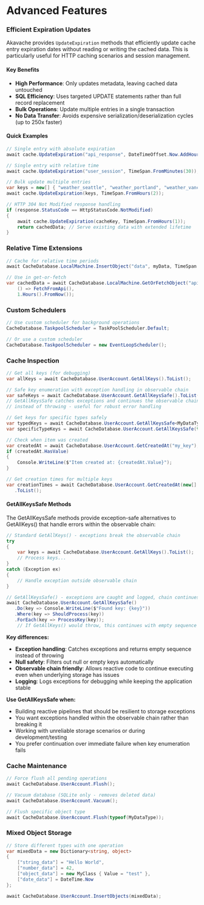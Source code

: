 ﻿# Advanced Features

### Efficient Expiration Updates

Akavache provides `UpdateExpiration` methods that efficiently update cache entry expiration dates without reading or writing the cached data. This is particularly useful for HTTP caching scenarios and session management.

#### Key Benefits

- **High Performance**: Only updates metadata, leaving cached data untouched  
- **SQL Efficiency**: Uses targeted UPDATE statements rather than full record replacement  
- **Bulk Operations**: Update multiple entries in a single transaction  
- **No Data Transfer**: Avoids expensive serialization/deserialization cycles (up to 250x faster)

#### Quick Examples

```csharp
// Single entry with absolute expiration
await cache.UpdateExpiration("api_response", DateTimeOffset.Now.AddHours(6));

// Single entry with relative time
await cache.UpdateExpiration("user_session", TimeSpan.FromMinutes(30));

// Bulk update multiple entries
var keys = new[] { "weather_seattle", "weather_portland", "weather_vancouver" };
await cache.UpdateExpiration(keys, TimeSpan.FromHours(2));

// HTTP 304 Not Modified response handling
if (response.StatusCode == HttpStatusCode.NotModified)
{
    await cache.UpdateExpiration(cacheKey, TimeSpan.FromHours(1));
    return cachedData; // Serve existing data with extended lifetime
}
```

### **Relative Time Extensions**

```csharp
// Cache for relative time periods
await CacheDatabase.LocalMachine.InsertObject("data", myData, TimeSpan.FromMinutes(30).FromNow());

// Use in get-or-fetch
var cachedData = await CacheDatabase.LocalMachine.GetOrFetchObject("api_data",
    () => FetchFromApi(),
    1.Hours().FromNow());
```

### **Custom Schedulers**

```csharp
// Use custom scheduler for background operations
CacheDatabase.TaskpoolScheduler = TaskPoolScheduler.Default;

// Or use a custom scheduler
CacheDatabase.TaskpoolScheduler = new EventLoopScheduler();
```

### **Cache Inspection**

```csharp
// Get all keys (for debugging)
var allKeys = await CacheDatabase.UserAccount.GetAllKeys().ToList();

// Safe key enumeration with exception handling in observable chain
var safeKeys = await CacheDatabase.UserAccount.GetAllKeysSafe().ToList();
// GetAllKeysSafe catches exceptions and continues the observable chain
// instead of throwing - useful for robust error handling

// Get keys for specific types safely
var typedKeys = await CacheDatabase.UserAccount.GetAllKeysSafe<MyDataType>().ToList();
var specificTypeKeys = await CacheDatabase.UserAccount.GetAllKeysSafe(typeof(string)).ToList();

// Check when item was created
var createdAt = await CacheDatabase.UserAccount.GetCreatedAt("my_key");
if (createdAt.HasValue)
{
    Console.WriteLine($"Item created at: {createdAt.Value}");
}

// Get creation times for multiple keys
var creationTimes = await CacheDatabase.UserAccount.GetCreatedAt(new[] { "key1", "key2" })
   .ToList();
```

#### **GetAllKeysSafe Methods**

The GetAllKeysSafe methods provide exception-safe alternatives to GetAllKeys() that handle errors within the observable chain:

```csharp
// Standard GetAllKeys() - exceptions break the observable chain
try 
{
    var keys = await CacheDatabase.UserAccount.GetAllKeys().ToList();
    // Process keys...
}
catch (Exception ex)
{
    // Handle exception outside observable chain
}

// GetAllKeysSafe() - exceptions are caught and logged, chain continues
await CacheDatabase.UserAccount.GetAllKeysSafe()
   .Do(key => Console.WriteLine($"Found key: {key}"))
   .Where(key => ShouldProcess(key))
   .ForEach(key => ProcessKey(key));
    // If GetAllKeys() would throw, this continues with empty sequence instead
```

**Key differences:**

* **Exception handling**: Catches exceptions and returns empty sequence instead of throwing  
* **Null safety**: Filters out null or empty keys automatically  
* **Observable chain friendly**: Allows reactive code to continue executing even when underlying storage has issues  
* **Logging**: Logs exceptions for debugging while keeping the application stable

**Use GetAllKeysSafe when:**

* Building reactive pipelines that should be resilient to storage exceptions  
* You want exceptions handled within the observable chain rather than breaking it  
* Working with unreliable storage scenarios or during development/testing  
* You prefer continuation over immediate failure when key enumeration fails

### **Cache Maintenance**

```csharp
// Force flush all pending operations
await CacheDatabase.UserAccount.Flush();

// Vacuum database (SQLite only - removes deleted data)
await CacheDatabase.UserAccount.Vacuum();

// Flush specific object type
await CacheDatabase.UserAccount.Flush(typeof(MyDataType));
```

### **Mixed Object Storage**

```csharp
// Store different types with one operation
var mixedData = new Dictionary<string, object>
{
    ["string_data"] = "Hello World",
    ["number_data"] = 42,
    ["object_data"] = new MyClass { Value = "test" },
    ["date_data"] = DateTime.Now
};

await CacheDatabase.UserAccount.InsertObjects(mixedData);
```

